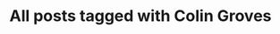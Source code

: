 ---
layout: tag
title: "All posts tagged with Colin Groves"
permalink: /weblog/tags/colin-groves/
taxonomy: Colin Groves
---